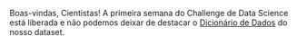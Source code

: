 Boas-vindas, Cientistas!
A primeira semana do Challenge de Data Science está liberada e não podemos deixar de destacar o [Dicionário de Dados](https://github.com/sthemonica/alura-voz/blob/main/dicionario.md) do nosso dataset. 



